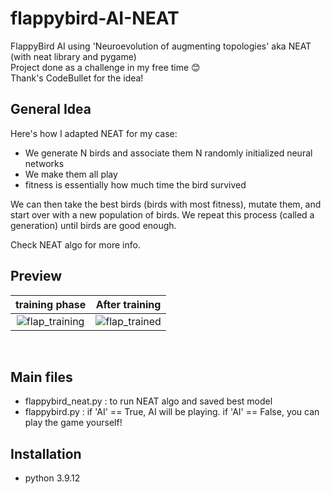 # flappybird-AI-NEAT
FlappyBird AI using 'Neuroevolution of augmenting topologies' aka NEAT (with neat library and pygame) <br/> 
Project done as a challenge in my free time :blush: <br/> 
Thank's CodeBullet for the idea! 

## General Idea 

Here's how I adapted NEAT for my case:

- We generate N birds and associate them N randomly initialized neural networks 
- We make them all play 
- fitness is essentially how much time the bird survived

We can then take the best birds (birds with most fitness), mutate them, and start over with a new population of birds.
We repeat this process (called a generation) until birds are good enough.

Check NEAT algo for more info.

## Preview 
**training phase**             |  **After training**
:-------------------------:|:-------------------------:
![flap_training](https://user-images.githubusercontent.com/62900180/188199607-8eb74cd4-dc56-4ad5-988e-9757f5c2bc22.gif)| ![flap_trained](https://user-images.githubusercontent.com/62900180/188199583-87ab7b9d-f616-4a99-99f3-cf91bced2172.gif)

<br/>


## Main files
- flappybird_neat.py : to run NEAT algo and saved best model 
- flappybird.py : if 'AI' == True, AI will be playing. if 'AI' == False, you can play the game yourself! 

## Installation 
- python 3.9.12
